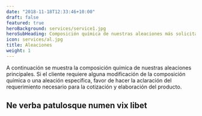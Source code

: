 ```yaml
---
date: "2018-11-18T12:33:46+10:00"
draft: false
featured: true
heroBackground: services/service1.jpg
heroSubHeading: Composición química de nuestras aleaciones más solicitadas 
icon: services/al.jpg
title: Aleaciones 
weight: 1
---
```


A continuación se muestra la composición química de nuestras aleaciones principales. Si el cliente requiere alguna modificación de la composición química o una aleación específica, favor de hacer la aclaración del requerimiento necesario para la cotización y elaboración del producto. 


## Ne verba patulosque numen vix libet

